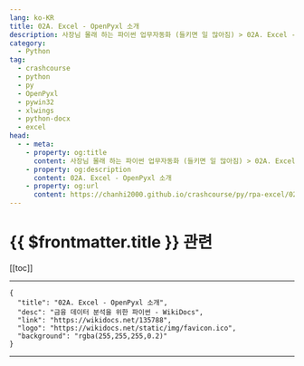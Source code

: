 ```yaml
---
lang: ko-KR
title: 02A. Excel - OpenPyxl 소개 
description: 사장님 몰래 하는 파이썬 업무자동화 (들키면 일 많아짐) > 02A. Excel - OpenPyxl 소개 
category:
  - Python
tag: 
  - crashcourse
  - python
  - py
  - OpenPyxl
  - pywin32
  - xlwings
  - python-docx
  - excel
head:
  - - meta:
    - property: og:title
      content: 사장님 몰래 하는 파이썬 업무자동화 (들키면 일 많아짐) > 02A. Excel - OpenPyxl 소개 
    - property: og:description
      content: 02A. Excel - OpenPyxl 소개 
    - property: og:url
      content: https://chanhi2000.github.io/crashcourse/py/rpa-excel/02a.html
---
```


# {{ $frontmatter.title }} 관련

[[toc]]

---

```component VPCard
{
  "title": "02A. Excel - OpenPyxl 소개",
  "desc": "금융 데이터 분석을 위한 파이썬 - WikiDocs",
  "link": "https://wikidocs.net/135788",
  "logo": "https://wikidocs.net/static/img/favicon.ico",
  "background": "rgba(255,255,255,0.2)"
}
```

---

<TagLinks />